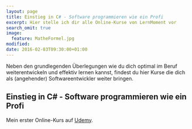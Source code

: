 ```yaml
---
layout: page
title: Einstieg in C# - Software programmieren wie ein Profi
excerpt: Hier stelle ich dir alle Online-Kurse von LernMoment vor
search_omit: true
image:
  feature: MatheFormel.jpg
modified:
date: 2016-02-03T09:30:00+01:00
---
```


Neben den grundlegenden Überlegungen wie du dich optimal im Beruf weiterentwickeln und effektiv lernen kannst, findest du hier Kurse die dich als (angehender) Softwareentwickler weiter bringen.

## Einstieg in C# - Software programmieren wie ein Profi

Mein erster Online-Kurs auf [Udemy](www.udemy.com).
